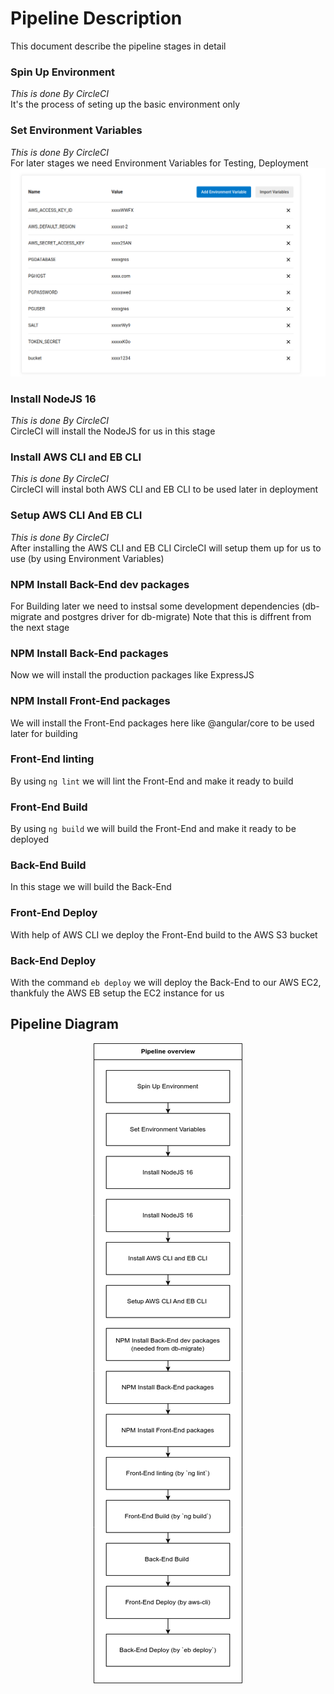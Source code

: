 # Pipeline Description
This document describe the pipeline stages in detail

### Spin Up Environment
*This is done By CircleCI* <br>
It's the process of seting up the basic environment only

### Set Environment Variables
*This is done By CircleCI* <br>
For later stages we need  Environment Variables for Testing, Deployment <br>
![ENV](../screenshots/env.png "ENV")

### Install NodeJS 16
*This is done By CircleCI* <br>
CircleCI will install the NodeJS for us in this stage 

### Install AWS CLI and EB CLI
*This is done By CircleCI* <br>
CircleCI will instal both AWS CLI and EB CLI to be used later in deployment

### Setup AWS CLI And EB CLI 
*This is done By CircleCI* <br>
After installing the AWS CLI and EB CLI CircleCI will setup them up for us to use (by using Environment Variables)

### NPM Install Back-End dev packages
For Building later we need to instsal some development dependencies (db-migrate and postgres driver for db-migrate) Note that this is diffrent from the next stage

### NPM Install Back-End packages
Now we will install the production packages like ExpressJS

### NPM Install Front-End packages
We will install the Front-End packages here like @angular/core to be used later for building 

### Front-End linting
By using `ng lint` we will lint the Front-End and make it ready to build

### Front-End Build
By using `ng build` we will build the Front-End and make it ready to be deployed

### Back-End Build 
In this stage we will build the Back-End 


### Front-End Deploy
With help of AWS CLI we deploy the Front-End build to the AWS S3 bucket 

### Back-End Deploy
With the command `eb deploy` we will deploy the Back-End to our AWS EC2, thankfuly the AWS EB setup the EC2 instance for us


## Pipeline Diagram
<div align="center">

![RDS](pipeline.png "RDS")
</div>